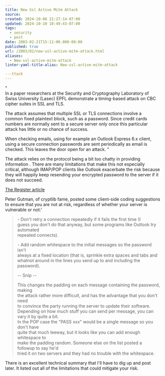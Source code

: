 ```yaml
---
title: New Ssl Active Mitm Attack
source: 
created: 2024-10-06 21:27:14-07:00
updated: 2024-10-10 10:49:43-07:00
tags:
  - security
  - post
date: 2003-02-21T15:11:00.000-08:00
published: true
url: /2003/02/new-ssl-active-mitm-attack.html
aliases:
  - New-ssl-active-mitm-attack
linter-yaml-title-alias: New-ssl-active-mitm-attack

---ttack
---
```



"  
In a paper researchers at the Security and Cryptography Laboratory of  
Swiss University (Lasec) EPFL demonstrate a timing-based attack on CBC  
cipher suites in SSL and TLS.  
  
The attack assumes that multiple SSL or TLS connections involve a  
common fixed plaintext block, such as a password. Since credit cards  
numbers are normally sent to a secure server only once this particular  
attack has little or no chance of success.  
  
When checking emails, using for example an Outlook Express 6.x client,  
using a secure connection passwords are sent periodically as email is  
checked. This leaves the door open for an attack. "  
  
The attack relies on the protocol being a bit too chatty in providing information . There are many limitations that make this not especially critical, although IMAP/POP clients like Outlook exacerbate the risk because they will happily keep resending your encrypted password to the server if it does not succeed.  
  
[The Register article](https://www.theregister.co.uk/content/55/29423.html)  
  
Peter Gutman, of cryptlib fame, posted some client-side coding suggestions to ensure that you are not at risk, regardless of whether your server is vulnerable or not:'  
  

>   
> \- Don't retry a connection repeatedly if it fails the first time (I  
> guess you don't do that anyway, but some programs like Outlook try automated  
> repeated connects).  
>   
> \- Add random whitespace to the initial messages so the password isn't  
> always at a fixed location (that is, sprinkle extra spaces and tabs and  
> whatnot around in the lines you send up to and including the password).  
>   
> \-- Snip --  
>   
> This changes the padding on each message containing the password, making  
> the attack rather more difficult, and has the advantage that you don't need  
> to convince the party running the server to update their software.  
> Depending on how much stuff you can send per message, you can vary it by quite a bit.  
> In the POP case the "PASS xxx" would be a single message so you don't have  
> quite that much leeway, but it looks like you can add enough whitespace to  
> make the padding random. Someone else on the list posted a followup to say he'd  
> tried it on two servers and they had no trouble with the whitespace.  

  
  
There is an excellent technical summary that I'll have to dig up and post later. It listed out all of the limitations that could mitigate your risk.